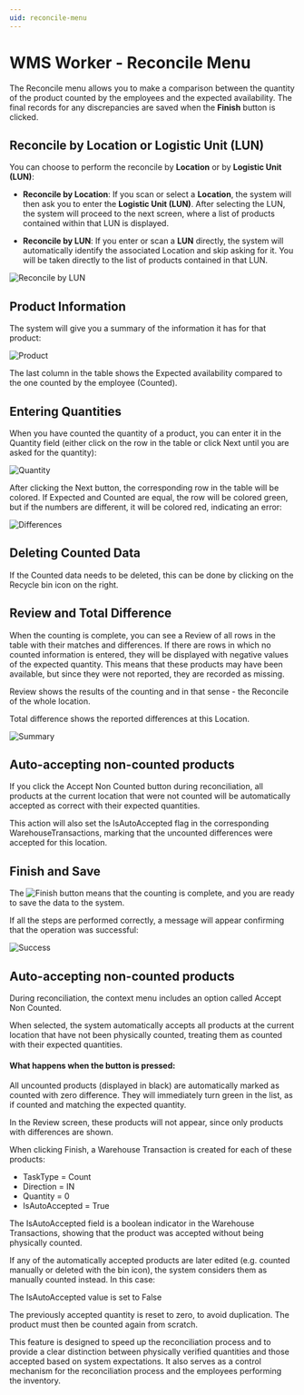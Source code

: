 ```yaml
---
uid: reconcile-menu
---
```


# WMS Worker - Reconcile Menu

The Reconcile menu allows you to make a comparison between the quantity of the product counted by the employees and the expected availability. The final records for any discrepancies are saved when the **Finish** button is clicked.

## Reconcile by Location or Logistic Unit (LUN)

You can choose to perform the reconcile by **Location** or by **Logistic Unit (LUN)**:

- **Reconcile by Location**: If you scan or select a **Location**, the system will then ask you to enter the **Logistic Unit (LUN)**. After selecting the LUN, the system will proceed to the next screen, where a list of products contained within that LUN is displayed.

- **Reconcile by LUN**: If you enter or scan a **LUN** directly, the system will automatically identify the associated Location and skip asking for it. You will be taken directly to the list of products contained in that LUN.

![Reconcile by LUN](pictures/reconcile-lun.png) 
 
## Product Information

The system will give you a summary of the information it has for that product:

![Product](pictures/reconcile-product.png) 

The last column in the table shows the Expected availability compared to the one counted by the employee (Counted).

## Entering Quantities

When you have counted the quantity of a product, you can enter it in the Quantity field (either click on the row in the table or click Next until you are asked for the quantity):
 
![Quantity](pictures/reconcile-quantity.png)

After clicking the Next button, the corresponding row in the table will be colored. If Expected and Counted are equal, the row will be colored green, but if the numbers are different, it will be colored red, indicating an error:

![Differences](pictures/reconcile-differences.png)

## Deleting Counted Data

If the Counted data needs to be deleted, this can be done by clicking on the Recycle bin icon on the right.

## Review and Total Difference

When the counting is complete, you can see a Review of all rows in the table with their matches and differences. If there are rows in which no counted information is entered, they will be displayed with negative values of the expected quantity.
This means that these products may have been available, but since they were not reported, they are recorded as missing.

Review shows the results of the counting and in that sense - the Reconcile of the whole location.

Total difference shows the reported differences at this Location.
 
![Summary](pictures/reconcile-summary.png)

## Auto-accepting non-counted products

If you click the Accept Non Counted button during reconciliation, all products at the current location that were not counted will be automatically accepted as correct with their expected quantities.

This action will also set the IsAutoAccepted flag in the corresponding WarehouseTransactions, marking that the uncounted differences were accepted for this location.

## Finish and Save

The ![Finish](pictures/move-finish.png)  button means that the counting is complete, and you are ready to save the data to the system. 

If all the steps are performed correctly, a message will appear confirming that the operation was successful:

![Success](pictures/move-successful.png)

## Auto-accepting non-counted products
During reconciliation, the context menu includes an option called Accept Non Counted.

When selected, the system automatically accepts all products at the current location that have not been physically counted, treating them as counted with their expected quantities.

#### What happens when the button is pressed:
All uncounted products (displayed in black) are automatically marked as counted with zero difference. They will immediately turn green in the list, as if counted and matching the expected quantity.

In the Review screen, these products will not appear, since only products with differences are shown.

When clicking Finish, a Warehouse Transaction is created for each of these products:

- TaskType = Count
- Direction = IN
- Quantity = 0
- IsAutoAccepted = True

The IsAutoAccepted field is a boolean indicator in the Warehouse Transactions, showing that the product was accepted without being physically counted.

If any of the automatically accepted products are later edited (e.g. counted manually or deleted with the bin icon), the system considers them as manually counted instead. In this case:

The IsAutoAccepted value is set to False

The previously accepted quantity is reset to zero, to avoid duplication. The product must then be counted again from scratch.

This feature is designed to speed up the reconciliation process and to provide a clear distinction between physically verified quantities and those accepted based on system expectations.
It also serves as a control mechanism for the reconciliation process and the employees performing the inventory.
